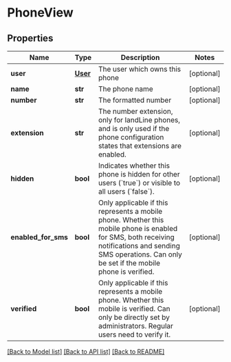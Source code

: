 # PhoneView

## Properties
Name | Type | Description | Notes
------------ | ------------- | ------------- | -------------
**user** | [**User**](User.md) | The user which owns this phone | [optional] 
**name** | **str** | The phone name | [optional] 
**number** | **str** | The formatted number | [optional] 
**extension** | **str** | The number extension, only for landLine phones, and is only used if the phone configuration states that extensions are enabled.   | [optional] 
**hidden** | **bool** | Indicates whether this phone is hidden for other users (&#x60;true&#x60;) or visible to all users (&#x60;false&#x60;).  | [optional] 
**enabled_for_sms** | **bool** | Only applicable if this represents a mobile phone. Whether this mobile phone is enabled for SMS, both receiving notifications and sending SMS operations. Can only be set if the mobile phone is verified.  | [optional] 
**verified** | **bool** | Only applicable if this represents a mobile phone. Whether this mobile is verified. Can only be directly set by administrators. Regular users need to verify it.  | [optional] 

[[Back to Model list]](../README.md#documentation-for-models) [[Back to API list]](../README.md#documentation-for-api-endpoints) [[Back to README]](../README.md)


